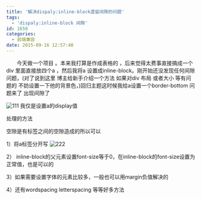 ```yaml
---
title: '解决dispaly:inline-block遗留间隙的问题'
tags:
  - 'dispaly:inline-block 间隙'
id: 1658
categories:
  - 前端兼容
date: 2015-09-16 12:57:40
---
```


&emsp;&emsp;今天做一个项目 。本来我打算是作成表格的 ，后来觉得太费事直接搞成一个div 里面直接放四个a ，然后我将a 设置成inline-block。刚开始还没发现任何间隙问题，(对了说到这里 博主给新手介绍一个方法 如果对div 布局 或者大小 等有问题的 不妨设置一下他的背景色，)回归主题这时候我给a设置一个border-bottom  问题来了 出现间隙了

![111](http://www.npm8.com/wp-content/uploads/2015/09/111.png)
我仅是设置a的display值

处理的方法 

空隙是有标签之间的空隙造成的所以可以

1）将a标签分开写
![222](http://www.npm8.com/wp-content/uploads/2015/09/222.png)

2）
inline-block的父元素设置font-size等于0，在inline-block的font-size设置为正常值，也是可以的

3）如果需要设置字体的元素比较多，一般也可以用margin负值解决的

4）还有wordspacing letterspacing 等等好多方法
&nbsp;